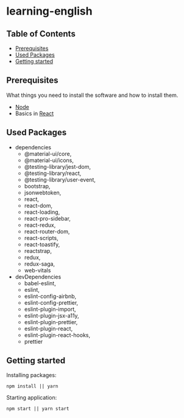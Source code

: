 # learning-english

## Table of Contents

- [Prerequisites](#prerequisites)
- [Used Packages](#packages)
- [Getting started](#gettingStated)

## Prerequisites <a name="prerequisites"></a>

What things you need to install the software and how to install them.

- <a href="https://nodejs.org/en/download/">Node</a>
- Basics in <a href="https://en.reactjs.org/docs/getting-started.html">React</a>

## Used Packages <a name="packages"></a>

- dependencies
  - @material-ui/core,
  - @material-ui/icons,
  - @testing-library/jest-dom,
  - @testing-library/react,
  - @testing-library/user-event,
  - bootstrap,
  - jsonwebtoken,
  - react,
  - react-dom,
  - react-loading,
  - react-pro-sidebar,
  - react-redux,
  - react-router-dom,
  - react-scripts,
  - react-toastify,
  - reactstrap,
  - redux,
  - redux-saga,
  - web-vitals
- devDependencies
  - babel-eslint,
  - eslint,
  - eslint-config-airbnb,
  - eslint-config-prettier,
  - eslint-plugin-import,
  - eslint-plugin-jsx-a11y,
  - eslint-plugin-prettier,
  - eslint-plugin-react,
  - eslint-plugin-react-hooks,
  - prettier

## Getting started <a name="gettingStated"></a>

Installing packages:

```
npm install || yarn
```

Starting application:

```
npm start || yarn start
```

